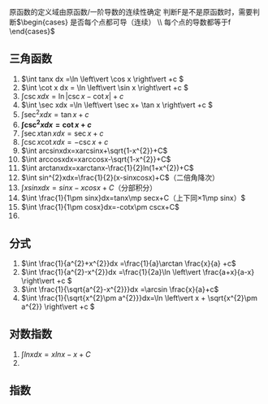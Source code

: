 原函数的定义域由原函数/一阶导数的连续性确定
判断F是不是原函数时，需要判断$\begin{cases}
    是否每个点都可导（连续） \\ 每个点的导数都等于f
\end{cases}$

## 三角函数
1. $\int tanx dx =\ln \left\vert \cos x \right\vert +c $
2. $\int \cot x dx = \ln \left\vert \sin x \right\vert +c $
3. $\int \csc xdx =\ln \left\vert \csc x-\cot x \right\vert +c$
4. $\int \sec xdx =\ln \left\vert \sec x+ \tan x \right\vert +c $
5. $\int \sec^{2} xdx =\tan x +c$
6. **$\int \csc^{2} xdx =\cot x+c$**
7. $\int \sec x \tan xdx =\sec x +c$
8. $\int \csc x \cot x dx =-\csc x +c$
9. $\int arcsinxdx=xarcsinx+\sqrt{1-x^{2}}+C$
10. $\int arccosxdx=xarccosx-\sqrt{1-x^{2}}+C$
11. $\int arctanxdx=xarctanx-\frac{1}{2}ln(1+x^{2})+C$
12. $\int sin^{2}xdx=\frac{1}{2}(x-sinxcosx)+C$（二倍角降次）
13. $\int xsinxdx=sinx-xcosx+C$（分部积分）
14. $\int \frac{1}{1\pm sinx}dx=tanx\mp secx+C（上下同×1\mp sinx）$
15. $\int \frac{1}{1\pm cosx}dx=-cotx\pm cscx+C$
16. 
## 分式
1.  $\int \frac{1}{a^{2}+x^{2}}dx =\frac{1}{a}\arctan \frac{x}{a} +c$
2. $\int \frac{1}{a^{2}-x^{2}}dx =\frac{1}{2a}\ln \left\vert \frac{a+x}{a-x} \right\vert +c $
3. $\int \frac{1}{\sqrt{a^{2}-x^{2}}}dx =\arcsin \frac{x}{a}+c$
4. $\int \frac{1}{\sqrt{x^{2}\pm a^{2}}}dx=\ln \left\vert x + \sqrt{x^{2}\pm a^{2}} \right\vert +c $
## 对数指数
1. $\int lnxdx=xlnx-x+C$
2. 
## 指数